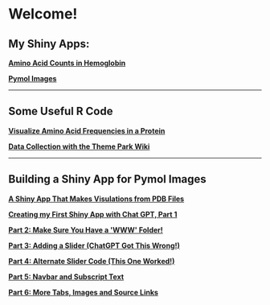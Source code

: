 # Welcome!

## My Shiny Apps:

**[Amino Acid Counts in Hemoglobin](https://tammielisa.shinyapps.io/hemox/)**

**[Pymol Images](https://tammielisa.shinyapps.io/hemo2/)**

_________________________

## Some Useful R Code

**[Visualize Amino Acid Frequencies in a Protein](rproseq.md)**

**[Data Collection with the Theme Park Wiki](disneywait.md)**

_________________________

## Building a Shiny App for Pymol Images

**[A Shiny App That Makes Visulations from PDB Files](hemoshiny.md)**

**[Creating my First Shiny App with Chat GPT, Part 1](pymolshiny1.md)**

**[Part 2: Make Sure You Have a 'WWW' Folder!](pymolshiny2.md)**

**[Part 3: Adding a Slider (ChatGPT Got This Wrong!)](pymolshiny3.md)**

**[Part 4: Alternate Slider Code (This One Worked!)](pymolshiny4.md)**

**[Part 5: Navbar and Subscript Text](pymolshiny5.md)**

**[Part 6: More Tabs, Images and Source Links](pymolshiny6)**

